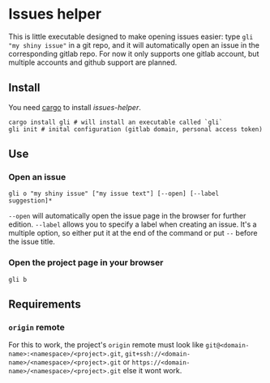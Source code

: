 # Issues helper

This is little executable designed to make opening issues easier: type `gli "my shiny issue"` in a git repo, and it will automatically open an issue in the corresponding gitlab repo. For now it only supports one gitlab account, but multiple accounts and github support are planned.

## Install

You need [cargo](http://doc.crates.io/) to install *issues-helper*.

    cargo install gli # will install an executable called `gli`
    gli init # inital configuration (gitlab domain, personal access token)

## Use

### Open an issue

    gli o "my shiny issue" ["my issue text"] [--open] [--label suggestion]*

`--open` will automatically open the issue page in the browser for further edition.
`--label` allows you to specify a label when creating an issue. It's a multiple option, so either put it at the end of the command or put `--` before the issue title.

### Open the project page in your browser

    gli b

## Requirements

### `origin` remote

For this to work, the project's `origin` remote must look like `git@<domain-name>:<namespace>/<project>.git`,
`git+ssh://<domain-name>/<namespace>/<project>.git` or
`https://<domain-name>/<namespace>/<project>.git`
else it wont work.
